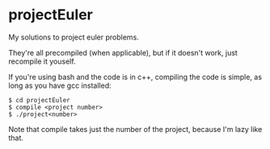 projectEuler
============

My solutions to project euler problems.

They're all precompiled (when applicable), but if it doesn't work, just recompile it youself.

If you're using bash and the code is in c++, compiling the code is simple, as long as you have gcc installed:

    $ cd projectEuler
    $ compile <project number>
    $ ./project<number>
    
Note that compile takes just the number of the project, because I'm lazy like that.
